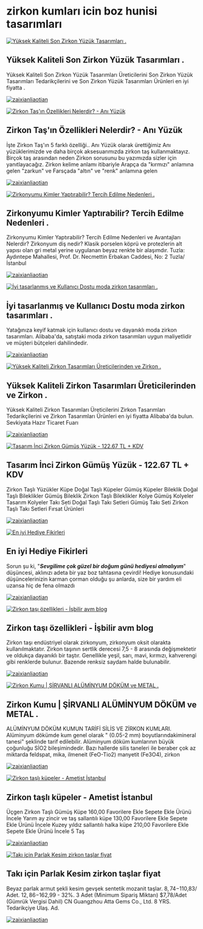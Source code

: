 # zirkon kumları icin boz hunisi tasarımları
<a href="https://mnn.zoosnet.net/LR/Chatpre.aspx?id=MNN94995150&p=https://topgrinding.com/" target="_blank">![Yüksek Kaliteli Son Zirkon Yüzük Tasarımları .](https://github.com/technlg/images/blob/main/15.jpg)</a>
## Yüksek Kaliteli Son Zirkon Yüzük Tasarımları .
Yüksek Kaliteli Son Zirkon Yüzük Tasarımları Üreticilerini Son Zirkon Yüzük Tasarımları Tedarikçilerini ve Son Zirkon Yüzük Tasarımları Ürünleri en iyi fiyatta .
<a href="https://mnn.zoosnet.net/LR/Chatpre.aspx?id=MNN94995150&p=https://topgrinding.com/" target="_blank"><img src="https://github.com/technlg/images/raw/main/chat11.jpg" alt="zaixianliaotian"/></a><a href="//whatsapp.shibangsoft.com/WhatsApp.php" ><img src="https://github.com/technlg/images/raw/main/chat11.png" alt=""></a>
<a href="https://mnn.zoosnet.net/LR/Chatpre.aspx?id=MNN94995150&p=https://topgrinding.com/" target="_blank">![Zirkon Taş'ın Özellikleri Nelerdir? - Anı Yüzük](https://github.com/technlg/images/blob/main/16.jpg)</a>
## Zirkon Taş'ın Özellikleri Nelerdir? - Anı Yüzük
İşte Zirkon Taş'ın 5 farklı özelliği.. Anı Yüzük olarak ürettiğimiz Anı yüzüklerimizde ve daha birçok aksesuarımızda zirkon taş kullanmaktayız. Birçok taş arasından neden Zirkon sorusunu bu yazımızda sizler için yanıtlayacağız. Zirkon kelime anlamı itibariyle Arapça da "kırmızı" anlamına gelen "zarkun" ve Farsçada "altın" ve "renk" anlamına gelen 
<a href="https://mnn.zoosnet.net/LR/Chatpre.aspx?id=MNN94995150&p=https://topgrinding.com/" target="_blank"><img src="https://github.com/technlg/images/raw/main/chat11.jpg" alt="zaixianliaotian"/></a><a href="//whatsapp.shibangsoft.com/WhatsApp.php" ><img src="https://github.com/technlg/images/raw/main/chat11.png" alt=""></a>
<a href="https://mnn.zoosnet.net/LR/Chatpre.aspx?id=MNN94995150&p=https://topgrinding.com/" target="_blank">![Zirkonyumu Kimler Yaptırabilir? Tercih Edilme Nedenleri .](https://github.com/technlg/images/blob/main/32.jpg)</a>
## Zirkonyumu Kimler Yaptırabilir? Tercih Edilme Nedenleri .
Zirkonyumu Kimler Yaptırabilir? Tercih Edilme Nedenleri ve Avantajları Nelerdir? Zirkonyum diş nedir? Klasik porselen köprü ve protezlerin alt yapısı olan gri metal yerine uygulanan beyaz renkte bir alaşımdır. Tuzla: Aydıntepe Mahallesi, Prof. Dr. Necmettin Erbakan Caddesi, No: 2 Tuzla/İstanbul 
<a href="https://mnn.zoosnet.net/LR/Chatpre.aspx?id=MNN94995150&p=https://topgrinding.com/" target="_blank"><img src="https://github.com/technlg/images/raw/main/chat11.jpg" alt="zaixianliaotian"/></a><a href="//whatsapp.shibangsoft.com/WhatsApp.php" ><img src="https://github.com/technlg/images/raw/main/chat11.png" alt=""></a>
<a href="https://mnn.zoosnet.net/LR/Chatpre.aspx?id=MNN94995150&p=https://topgrinding.com/" target="_blank">![İyi tasarlanmış ve Kullanıcı Dostu moda zirkon tasarımları .](https://github.com/technlg/images/blob/main/9.jpg)</a>
## İyi tasarlanmış ve Kullanıcı Dostu moda zirkon tasarımları .
Yatağınıza keyif katmak için kullanıcı dostu ve dayanıklı moda zirkon tasarımları. Alibaba'da, satıştaki moda zirkon tasarımları uygun maliyetlidir ve müşteri bütçeleri dahilindedir.
<a href="https://mnn.zoosnet.net/LR/Chatpre.aspx?id=MNN94995150&p=https://topgrinding.com/" target="_blank"><img src="https://github.com/technlg/images/raw/main/chat11.jpg" alt="zaixianliaotian"/></a><a href="//whatsapp.shibangsoft.com/WhatsApp.php" ><img src="https://github.com/technlg/images/raw/main/chat11.png" alt=""></a>
<a href="https://mnn.zoosnet.net/LR/Chatpre.aspx?id=MNN94995150&p=https://topgrinding.com/" target="_blank">![Yüksek Kaliteli Zirkon Tasarımları Üreticilerinden ve Zirkon .](https://github.com/technlg/images/blob/main/19.jpg)</a>
## Yüksek Kaliteli Zirkon Tasarımları Üreticilerinden ve Zirkon .
Yüksek Kaliteli Zirkon Tasarımları Üreticilerini Zirkon Tasarımları Tedarikçilerini ve Zirkon Tasarımları Ürünleri en iyi fiyatta Alibaba'da bulun. Sevkiyata Hazır Ticaret Fuarı
<a href="https://mnn.zoosnet.net/LR/Chatpre.aspx?id=MNN94995150&p=https://topgrinding.com/" target="_blank"><img src="https://github.com/technlg/images/raw/main/chat11.jpg" alt="zaixianliaotian"/></a><a href="//whatsapp.shibangsoft.com/WhatsApp.php" ><img src="https://github.com/technlg/images/raw/main/chat11.png" alt=""></a>
<a href="https://mnn.zoosnet.net/LR/Chatpre.aspx?id=MNN94995150&p=https://topgrinding.com/" target="_blank">![Tasarım İnci Zirkon Gümüş Yüzük - 122.67 TL + KDV](https://github.com/technlg/images/blob/main/19.jpg)</a>
## Tasarım İnci Zirkon Gümüş Yüzük - 122.67 TL + KDV
Zirkon Taşlı Yüzükler Küpe Doğal Taşlı Küpeler Gümüş Küpeler Bileklik Doğal Taşlı Bileklikler Gümüş Bileklik Zirkon Taşlı Bileklikler Kolye Gümüş Kolyeler Tasarım Kolyeler Takı Seti Doğal Taşlı Takı Setleri Gümüş Takı Seti Zirkon Taşlı Takı Setleri Fırsat Ürünleri
<a href="https://mnn.zoosnet.net/LR/Chatpre.aspx?id=MNN94995150&p=https://topgrinding.com/" target="_blank"><img src="https://github.com/technlg/images/raw/main/chat11.jpg" alt="zaixianliaotian"/></a><a href="//whatsapp.shibangsoft.com/WhatsApp.php" ><img src="https://github.com/technlg/images/raw/main/chat11.png" alt=""></a>
<a href="https://mnn.zoosnet.net/LR/Chatpre.aspx?id=MNN94995150&p=https://topgrinding.com/" target="_blank">![En iyi Hediye Fikirleri](https://github.com/technlg/images/blob/main/12.jpg)</a>
## En iyi Hediye Fikirleri
Sorun şu ki, "<b><i>Sevgilime çok güzel bir doğum günü hediyesi almalıyım</i></b>" düşüncesi, aklınızı adeta bir yaz boz tahtasına çevirdi! Hediye konusundaki düşüncelerinizin karman çorman olduğu şu anlarda, size bir yardım eli uzansa hiç de fena olmazdı
<a href="https://mnn.zoosnet.net/LR/Chatpre.aspx?id=MNN94995150&p=https://topgrinding.com/" target="_blank"><img src="https://github.com/technlg/images/raw/main/chat11.jpg" alt="zaixianliaotian"/></a><a href="//whatsapp.shibangsoft.com/WhatsApp.php" ><img src="https://github.com/technlg/images/raw/main/chat11.png" alt=""></a>
<a href="https://mnn.zoosnet.net/LR/Chatpre.aspx?id=MNN94995150&p=https://topgrinding.com/" target="_blank">![Zirkon taşı özellikleri - İşbilir avm blog](https://github.com/technlg/images/blob/main/16.jpg)</a>
## Zirkon taşı özellikleri - İşbilir avm blog
Zirkon taşı endüstriyel olarak zirkonyum, zirkonyum oksit olarakta kullanılmaktatır. Zirkon taşının sertlik derecesi 7,5 - 8 arasında değişmektetir ve oldukça dayanıklı bir taştır. Genellikle yeşil, sarı, mavi, kırmızı, kahverengi gibi renklerde bulunur. Bazende renksiz saydam halde bulunabilir.
<a href="https://mnn.zoosnet.net/LR/Chatpre.aspx?id=MNN94995150&p=https://topgrinding.com/" target="_blank"><img src="https://github.com/technlg/images/raw/main/chat11.jpg" alt="zaixianliaotian"/></a><a href="//whatsapp.shibangsoft.com/WhatsApp.php" ><img src="https://github.com/technlg/images/raw/main/chat11.png" alt=""></a>
<a href="https://mnn.zoosnet.net/LR/Chatpre.aspx?id=MNN94995150&p=https://topgrinding.com/" target="_blank">![Zirkon Kumu | ŞİRVANLI ALÜMİNYUM DÖKÜM ve METAL .](https://github.com/technlg/images/blob/main/25.jpg)</a>
## Zirkon Kumu | ŞİRVANLI ALÜMİNYUM DÖKÜM ve METAL .
ALÜMİNYUM DÖKÜM KUMUN TARİFİ SİLİS VE ZİRKON KUMLARI. Alüminyum dökümde kum genel olarak " (0.05-2 mm) boyutlarındakimineral tanesi" şeklinde tarif edilebilir. Alüminyum döküm kumlarının büyük çoğunluğu SİO2 bileşimindedir. Bazı hallerde silis taneleri ile beraber çok az miktarda feldspat, mika, ilmeneit (FeO-Tio2) manyetit (Fe3O4), zirkon 
<a href="https://mnn.zoosnet.net/LR/Chatpre.aspx?id=MNN94995150&p=https://topgrinding.com/" target="_blank"><img src="https://github.com/technlg/images/raw/main/chat11.jpg" alt="zaixianliaotian"/></a><a href="//whatsapp.shibangsoft.com/WhatsApp.php" ><img src="https://github.com/technlg/images/raw/main/chat11.png" alt=""></a>
<a href="https://mnn.zoosnet.net/LR/Chatpre.aspx?id=MNN94995150&p=https://topgrinding.com/" target="_blank">![Zirkon taşlı küpeler - Ametist İstanbul](https://github.com/technlg/images/blob/main/4.jpg)</a>
## Zirkon taşlı küpeler - Ametist İstanbul
Üçgen Zirkon Taşlı Gümüş Küpe 160,00 Favorilere Ekle Sepete Ekle Ürünü İncele Yarım ay zincir ve taş sallantılı küpe 130,00 Favorilere Ekle Sepete Ekle Ürünü İncele Kuzey yıldız sallantılı halka küpe 210,00 Favorilere Ekle Sepete Ekle Ürünü İncele 5 Taş 
<a href="https://mnn.zoosnet.net/LR/Chatpre.aspx?id=MNN94995150&p=https://topgrinding.com/" target="_blank"><img src="https://github.com/technlg/images/raw/main/chat11.jpg" alt="zaixianliaotian"/></a><a href="//whatsapp.shibangsoft.com/WhatsApp.php" ><img src="https://github.com/technlg/images/raw/main/chat11.png" alt=""></a>
<a href="https://mnn.zoosnet.net/LR/Chatpre.aspx?id=MNN94995150&p=https://topgrinding.com/" target="_blank">![Takı için Parlak Kesim zirkon taşlar fiyat](https://github.com/technlg/images/blob/main/19.jpg)</a>
## Takı için Parlak Kesim zirkon taşlar fiyat
Beyaz parlak armut şekli kesim gevşek sentetik mozanit taşlar. $8,74-$110,83/ Adet. $12,86-$162,99 - 32%. 3 Adet (Minimum Sipariş Miktarı) $7,78/Adet (Gümrük Vergisi Dahil) CN Guangzhou Atta Gems Co., Ltd. 8 YRS. Tedarikçiye Ulaş. Ad.
<a href="https://mnn.zoosnet.net/LR/Chatpre.aspx?id=MNN94995150&p=https://topgrinding.com/" target="_blank"><img src="https://github.com/technlg/images/raw/main/chat11.jpg" alt="zaixianliaotian"/></a><a href="//whatsapp.shibangsoft.com/WhatsApp.php" ><img src="https://github.com/technlg/images/raw/main/chat11.png" alt=""></a>
